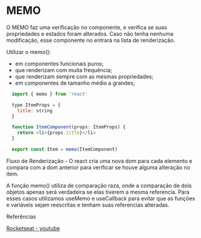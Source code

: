 # MEMO

O MEMO faz uma verificação no componente, e verifica se suas propriedades e estados foram alterados.
Caso não tenha nenhuma modificação, esse componente no entrará na lista de renderização.

Utilizar o memo():
- em componentes funcionais puros;
- que renderizam com muita frequência;
- que renderizam sempre com as mesmas propriedades;
- em componentes de tamanho médio a grandes;

```js
  import { memo } from 'react'

  type ItemProps = {
    title: string
  }

  function ItemComponent(props: ItemProps) {
    return <li>{props.title}</li>
  }

  export const Item = memo(ItemComponent)
```


Fluxo de Renderização - O react cria uma nova dom para cada elemento e compara com a dom anterior para verificar se houve alguma alteração no item.

A função memo() utiliza de comparação raza, onde a comparação de dois objetos apenas será verdadeira se elas tiverem a mesma referencia. Para esses casos utilizamos useMemo e useCallback para evitar que as funções e variáveis sejam reescritas e tenham suas referencias alteradas.


Referências

[Rocketseat - youtube](https://www.youtube.com/watch?v=NmU2nNehNNY)
